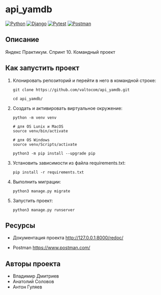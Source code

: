 # api_yamdb

[![Python](https://img.shields.io/badge/-Python-464641?style=flat-square&logo=Python)](https://www.python.org/)
[![Django](https://img.shields.io/badge/Django-464646?style=flat-square&logo=django)](https://www.djangoproject.com/)
[![Pytest](https://img.shields.io/badge/Pytest-464646?style=flat-square&logo=pytest)](https://docs.pytest.org/en/6.2.x/)
[![Postman](https://img.shields.io/badge/Postman-464646?style=flat-square&logo=postman)](https://www.postman.com/)

## Описание

Яндекс Практикум. Спринт 10. Командный проект

## Как запустить проект

1. Клонировать репозиторий и перейти в него в командной строке:

   ```
   git clone https://github.com/valtocom/api_yamdb.git
   ```

   ```
   cd api_yamdb/
   ```

2. Cоздать и активировать виртуальное окружение:

   ```
   python -m venv venv
   ```

   ```
   # для OS Lunix и MacOS
   source venv/bin/activate

   # для OS Windows
   source venv/Scripts/activate
   ```

   ```
   python3 -m pip install --upgrade pip
   ```

3. Установить зависимости из файла requirements.txt:

   ```
   pip install -r requirements.txt
   ```

4. Выполнить миграции:

   ```
   python3 manage.py migrate
   ```

5. Запустить проект:

   ```
   python3 manage.py runserver
   ```

## Ресурсы

- Документация проекта
http://127.0.0.1:8000/redoc/


- Postman
https://www.postman.com/


## Авторы проекта
- Владимир Дмитриев
- Анатолий Соловов
- Антон Гуляев
